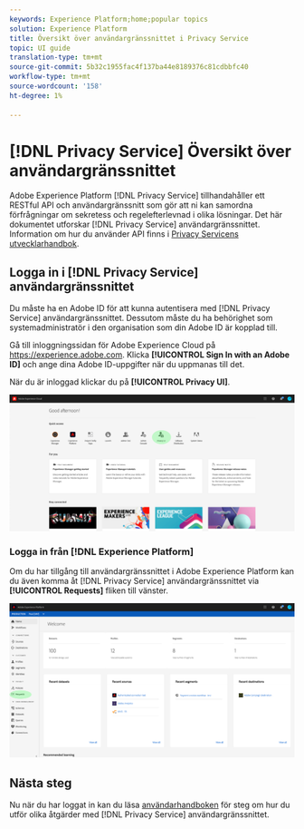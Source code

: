 ```yaml
---
keywords: Experience Platform;home;popular topics
solution: Experience Platform
title: Översikt över användargränssnittet i Privacy Service
topic: UI guide
translation-type: tm+mt
source-git-commit: 5b32c1955fac4f137ba44e8189376c81cdbbfc40
workflow-type: tm+mt
source-wordcount: '158'
ht-degree: 1%

---
```



# [!DNL Privacy Service] Översikt över användargränssnittet

Adobe Experience Platform [!DNL Privacy Service] tillhandahåller ett RESTful API och användargränssnitt som gör att ni kan samordna förfrågningar om sekretess och regelefterlevnad i olika lösningar. Det här dokumentet utforskar [!DNL Privacy Service] användargränssnittet. Information om hur du använder API finns i [Privacy Servicens utvecklarhandbok](../api/getting-started.md).

## Logga in i [!DNL Privacy Service] användargränssnittet

Du måste ha en Adobe ID för att kunna autentisera med [!DNL Privacy Service] användargränssnittet. Dessutom måste du ha behörighet som systemadministratör i den organisation som din Adobe ID är kopplad till.

Gå till inloggningssidan för Adobe Experience Cloud på https://experience.adobe.com. Klicka **[!UICONTROL Sign In with an Adobe ID]** och ange dina Adobe ID-uppgifter när du uppmanas till det.

När du är inloggad klickar du på **[!UICONTROL Privacy UI]**.

![](../images/ui-overview/quick-access.png)

### Logga in från [!DNL Experience Platform]

Om du har tillgång till användargränssnittet i Adobe Experience Platform kan du även komma åt [!DNL Privacy Service] användargränssnittet via **[!UICONTROL Requests]** fliken till vänster.

![](../images/ui-overview/platform.png)

## Nästa steg

Nu när du har loggat in kan du läsa [användarhandboken](user-guide.md) för steg om hur du utför olika åtgärder med [!DNL Privacy Service] användargränssnittet.